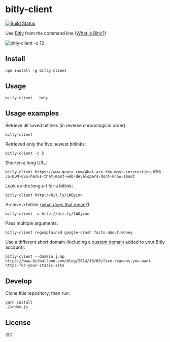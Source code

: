 # bitly-client

[![Build Status](https://travis-ci.org/specious/bitly-client.svg?branch=master)](https://travis-ci.org/specious/bitly-client)

Use [Bitly](https://bitly.com/) from the command line ([What is Bitly?](http://support.bitly.com/knowledgebase/articles/77224-what-is-bitly))

![bitly-client -c 12](http://specious.github.io/bitly-client/screenshots/bitly-client-1.1.5.png "bitly-client@1.1.5")

## Install

```
npm install -g bitly-client
```

## Usage

```
bitly-client --help
```

## Usage examples

Retrieve all saved bitlinks (in reverse chronological order):

```
bitly-client
```

Retrieved only the five newest bitlinks:

```
bitly-client -c 5
```

Shorten a long URL:

```
bitly-client https://www.quora.com/What-are-the-most-interesting-HTML-JS-DOM-CSS-hacks-that-most-web-developers-dont-know-about
```

Look up the long url for a bitlink:

```
bitly-client http://bit.ly/1WOyimn
```

Archive a bitlink ([what does that mean?](http://support.bitly.com/knowledgebase/articles/154192-how-do-i-delete-a-bitlink)):

```
bitly-client -a http://bit.ly/1WOyimn
```

Pass multiple arguments:

```
bitly-client regexplained google-crash facts-about-money
```

Use a different short domain (including a [custom domain](https://support.bitly.com/hc/articles/230558107-What-is-a-Branded-Short-Domain-bsd-and-how-do-I-get-one-) added to your Bitly account):

```
bitly-client --domain j.mp https://www.bitballoon.com/blog/2014/10/03/five-reasons-you-want-https-for-your-static-site
```

## Develop

Clone this repository, then run:

```
yarn install
./index.js
```

## License

ISC